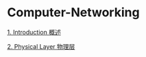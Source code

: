 # Computer-Networking

[1. Introduction 概述](https://github.com/Zhenyuan-Xi/Computer-Networking/tree/master/1.%20Introduction)

[2. Physical Layer 物理层](https://github.com/Zhenyuan-Xi/Computer-Networking/tree/master/2.%20Physical%20layer)
